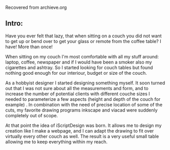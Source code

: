 Recovered from archieve.org

## Intro:

Have you ever felt that lazy, that when sitting on a couch you did not want to get up or bend over to get your glass or remote from the coffee table? I have! More than once!

When sitting on my couch I'm most comfortable with all my stuff around: laptop, coffee, newspaper and if I would have been a smoker also my cigarettes and ashtray. So I started looking for couch tables but found nothing good enough for our interiour, budget or size of the couch.

As a hobbyist designer I started designing something myself. It soon turned out that I was not sure about all the measurements and form, and to increase the number of potential clients with different couche sizes I needed to parameterize a few aspects (height and depth of the couch for example) . In combination with the need of precise location of some of the cuts, my favorite drawing programs inkscape and viacad were suddenly completely out of scope.

At that point the idea of iScriptDesign was born. It allows me to design my creation like I make a webpage, and I can adapt the drawing to fit over virtually every other couch as well. The result is a very useful small table allowing me to keep everything within my reach.

